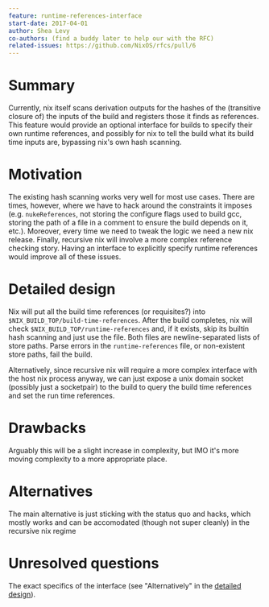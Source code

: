 ```yaml
---
feature: runtime-references-interface
start-date: 2017-04-01
author: Shea Levy
co-authors: (find a buddy later to help our with the RFC)
related-issues: https://github.com/NixOS/rfcs/pull/6
---
```


# Summary
[summary]: #summary

Currently, nix itself scans derivation outputs for the hashes of the
(transitive closure of) the inputs of the build and registers those it
finds as references. This feature would provide an optional interface
for builds to specify their own runtime references, and possibly for
nix to tell the build what its build time inputs are, bypassing nix's
own hash scanning.

# Motivation
[motivation]: #motivation

The existing hash scanning works very well for most use cases. There
are times, however, where we have to hack around the constraints it
imposes (e.g. `nukeReferences`, not storing the configure flags used
to build gcc, storing the path of a file in a comment to ensure the
build depends on it, etc.). Moreover, every time we need to tweak the
logic we need a new nix release. Finally, recursive nix will involve a
more complex reference checking story. Having an interface to
explicitly specify runtime references would improve all of these
issues.

# Detailed design
[design]: #detailed-design

Nix will put all the build time references (or requisites?) into
`$NIX_BUILD_TOP/build-time-references`. After the build completes, nix
will check `$NIX_BUILD_TOP/runtime-references` and, if it exists, skip
its builtin hash scanning and just use the file. Both files are
newline-separated lists of store paths. Parse errors in the
`runtime-references` file, or non-existent store paths, fail the build.

Alternatively, since recursive nix will require a more complex
interface with the host nix process anyway, we can just expose a unix
domain socket (possibly just a socketpair) to the build to query the
build time references and set the run time references.

# Drawbacks
[drawbacks]: #drawbacks

Arguably this will be a slight increase in complexity, but IMO it's
more moving complexity to a more appropriate place.

# Alternatives
[alternatives]: #alternatives

The main alternative is just sticking with the status quo and hacks,
which mostly works and can be accomodated (though not super cleanly)
in the recursive nix regime

# Unresolved questions
[unresolved]: #unresolved-questions

The exact specifics of the interface (see "Alternatively" in the
[detailed design](#detailed-design)).
